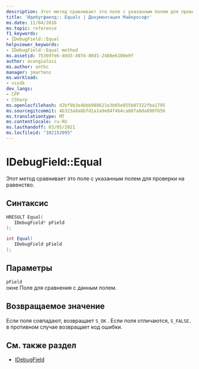 ```yaml
---
description: Этот метод сравнивает это поле с указанным полем для проверки на равенство.
title: 'Идебугфиелд:: Equals | Документация Майкрософт'
ms.date: 11/04/2016
ms.topic: reference
f1_keywords:
- IDebugField::Equal
helpviewer_keywords:
- IDebugField::Equal method
ms.assetid: 75369fe6-ddd3-497d-80d1-2488e6100e9f
author: acangialosi
ms.author: anthc
manager: jmartens
ms.workload:
- vssdk
dev_langs:
- CPP
- CSharp
ms.openlocfilehash: d2bf9b3e4bbb988621e3b65e855b07322fba1795
ms.sourcegitcommit: 4b323a8a8bfd1a1a9e84f4b4ca88fa8da690f656
ms.translationtype: MT
ms.contentlocale: ru-RU
ms.lasthandoff: 03/05/2021
ms.locfileid: "102152095"
---
```

# <a name="idebugfieldequal"></a>IDebugField::Equal
Этот метод сравнивает это поле с указанным полем для проверки на равенство.

## <a name="syntax"></a>Синтаксис

```cpp
HRESULT Equal( 
   IDebugField* pField
);
```

```csharp
int Equal(
   IDebugField pField
);
```

## <a name="parameters"></a>Параметры
`pField`\
окне Поле для сравнения с данным полем.

## <a name="return-value"></a>Возвращаемое значение
 Если поля совпадают, возвращает `S_OK` . Если поля отличаются, `S_FALSE.` в противном случае возвращает код ошибки.

## <a name="see-also"></a>См. также раздел
- [IDebugField](../../../extensibility/debugger/reference/idebugfield.md)

